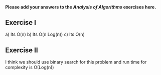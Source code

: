 #### Please add your answers to the ***Analysis of  Algorithms*** exercises here.

## Exercise I

a) Its O(n)
b) Its O(n Log(n))
c) Its O(n)

## Exercise II

I think we should use binary search for this problem and run time for complexity is O(Log(n))
